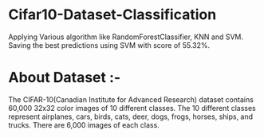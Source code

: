 # Cifar10-Dataset-Classification
Applying Various algorithm like RandomForestClassifier, KNN and SVM.
Saving the best predictions using SVM with score of 55.32%.
# About Dataset :-
The CIFAR-10(Canadian Institute for Advanced Research) dataset contains 60,000 32x32 color images of 10 different classes.
The 10 different classes represent airplanes, cars, birds, cats, deer, dogs, frogs, horses, ships, and trucks. 
There are 6,000 images of each class.
